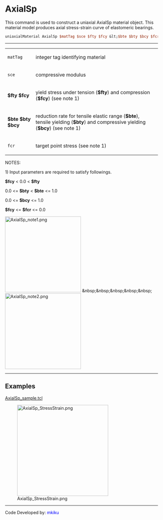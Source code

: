  # AxialSp

<p>This command is used to construct a uniaxial AxialSp material object.
This material model produces axial stress-strain curve of elastomeric
bearings.</p>

```tcl
uniaxialMaterial AxialSp $matTag $sce $fty $fcy &lt;$bte $bty $bcy $fcr&gt;
```
<hr />
<table>
<tbody>
<tr class="odd">
<td><code class="parameter-table-variable">matTag</code></td>
<td><p>integer tag identifying material</p></td>
</tr>
<tr class="even">
<td><code class="parameter-table-variable">sce</code></td>
<td><p>compressive modulus</p></td>
</tr>
<tr class="odd">
<td><p><strong>$fty $fcy</strong></p></td>
<td><p>yield stress under tension (<strong>$fty</strong>) and
compression (<strong>$fcy</strong>) (see note 1)</p></td>
</tr>
<tr class="even">
<td><p><strong>$bte $bty $bcy</strong></p></td>
<td><p>reduction rate for tensile elastic range (<strong>$bte</strong>),
tensile yielding (<strong>$bty</strong>) and compressive yielding
(<strong>$bcy</strong>) (see note 1)</p></td>
</tr>
<tr class="odd">
<td><code class="parameter-table-variable">fcr</code></td>
<td><p>target point stress (see note 1)</p></td>
</tr>
</tbody>
</table>
<p>NOTES:</p>
<p>1) Input parameters are required to satisfy followings.</p>
<p><strong>$fcy</strong> &lt; 0.0 &lt; <strong>$fty</strong></p>
<p>0.0 &lt;= <strong>$bty</strong> &lt; <strong>$bte</strong> &lt;=
1.0</p>
<p>0.0 &lt;= <strong>$bcy</strong> &lt;= 1.0</p>
<p><strong>$fcy</strong> &lt;= <strong>$fcr</strong> &lt;= 0.0</p>
<p><img src="/OpenSeesRT/contrib/static/AxialSp_note1.png" title="AxialSp_note1.png" width="250"
alt="AxialSp_note1.png" />
&amp;nbsp;&amp;nbsp;&amp;nbsp;&amp;nbsp;&amp;nbsp; <img
src="AxialSp_note2.png" title="AxialSp_note2.png" width="250"
alt="AxialSp_note2.png" /></p>
<hr />

## Examples

<p><a href="Media:AxialSp_sample.tcl"
title="wikilink">AxialSp_sample.tcl</a></p>
<figure>
<img src="/OpenSeesRT/contrib/static/AxialSp_StressStrain.png" title="AxialSp_StressStrain.png"
width="300" alt="AxialSp_StressStrain.png" />
<figcaption aria-hidden="true">AxialSp_StressStrain.png</figcaption>
</figure>
<hr />
<p>Code Developed by: <span style="color:blue"> mkiku
</span></p>
